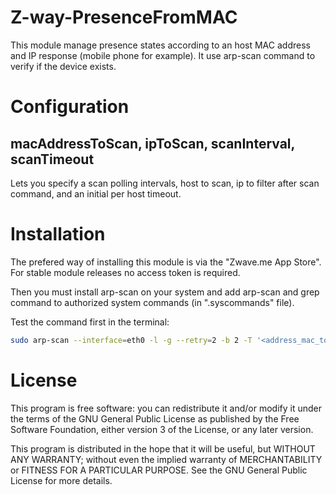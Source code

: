 # Z-way-PresenceFromMAC

This module manage presence states according to an host MAC address and IP response (mobile phone for example). It use arp-scan
command to verify if the device exists.

# Configuration

## macAddressToScan, ipToScan, scanInterval, scanTimeout

Lets you specify a scan polling intervals, host to scan, ip to filter after scan command, and an initial per host timeout.

# Installation

The prefered way of installing this module is via the "Zwave.me App Store". For stable module releases no access token is required.

Then you must install arp-scan on your system and add arp-scan and grep command to authorized system commands (in ".syscommands" file).

Test the command first in the terminal:

```sh
sudo arp-scan --interface=eth0 -l -g --retry=2 -b 2 -T '<address_mac_to_scan>' | grep <ip_to_filter> | wc -l
```

# License

This program is free software: you can redistribute it and/or modify
it under the terms of the GNU General Public License as published by
the Free Software Foundation, either version 3 of the License, or any
later version.

This program is distributed in the hope that it will be useful,
but WITHOUT ANY WARRANTY; without even the implied warranty of
MERCHANTABILITY or FITNESS FOR A PARTICULAR PURPOSE. See the
GNU General Public License for more details.
